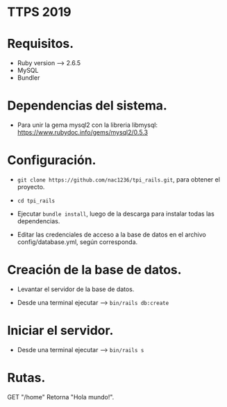 # TTPS 2019
# Requisitos.

* Ruby version --> 2.6.5
* MySQL
* Bundler

# Dependencias del sistema.

- Para unir la gema mysql2 con la libreria libmysql: https://www.rubydoc.info/gems/mysql2/0.5.3

# Configuración.

- `git clone https://github.com/nac1236/tpi_rails.git`, para obtener el proyecto.

- `cd tpi_rails`

- Ejecutar `bundle install`, luego de la descarga para instalar todas las dependencias.

- Editar las credenciales de acceso a la base de datos en el archivo config/database.yml, según corresponda.

# Creación de la base de datos.

- Levantar el servidor de la base de datos.

- Desde una terminal ejecutar --> `bin/rails db:create`

# Iniciar el servidor.

- Desde una terminal ejecutar --> `bin/rails s`

# Rutas.

 GET "/home" Retorna "Hola mundo!".

